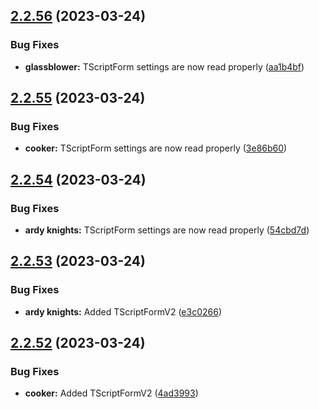 ## [2.2.56](https://github.com/Torwent/wasp-free/compare/v2.2.55...v2.2.56) (2023-03-24)


### Bug Fixes

* **glassblower:** TScriptForm settings are now read properly ([aa1b4bf](https://github.com/Torwent/wasp-free/commit/aa1b4bfb67b629f910db7684e85db190504b24b6))



## [2.2.55](https://github.com/Torwent/wasp-free/compare/v2.2.54...v2.2.55) (2023-03-24)


### Bug Fixes

* **cooker:** TScriptForm settings are now read properly ([3e86b60](https://github.com/Torwent/wasp-free/commit/3e86b60ef8ef5f535cce52bb054562fcc4893e3d))



## [2.2.54](https://github.com/Torwent/wasp-free/compare/v2.2.53...v2.2.54) (2023-03-24)


### Bug Fixes

* **ardy knights:** TScriptForm settings are now read properly ([54cbd7d](https://github.com/Torwent/wasp-free/commit/54cbd7d9ccf96890e850e1c9f65e59ee2358b63c))



## [2.2.53](https://github.com/Torwent/wasp-free/compare/v2.2.52...v2.2.53) (2023-03-24)


### Bug Fixes

* **ardy knights:** Added TScriptFormV2 ([e3c0266](https://github.com/Torwent/wasp-free/commit/e3c02660f4d1cfc8a5039db957e56cb6b3b106da))



## [2.2.52](https://github.com/Torwent/wasp-free/compare/v2.2.51...v2.2.52) (2023-03-24)


### Bug Fixes

* **cooker:** Added TScriptFormV2 ([4ad3993](https://github.com/Torwent/wasp-free/commit/4ad399374c415cbf36ec89570a23f8db5420523c))



